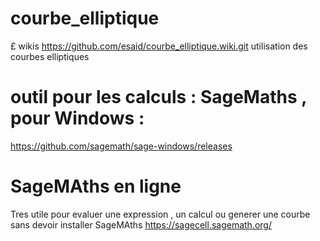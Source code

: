 # courbe_elliptique
£ wikis https://github.com/esaid/courbe_elliptique.wiki.git
utilisation des courbes elliptiques 
# outil pour les calculs : SageMaths  , pour Windows :
https://github.com/sagemath/sage-windows/releases
# SageMAths en ligne 
Tres utile pour evaluer une expression , un calcul ou generer une courbe
sans devoir installer SageMAths
https://sagecell.sagemath.org/



